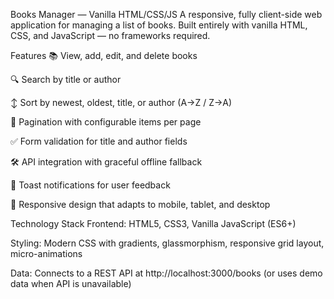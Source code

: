 Books Manager — Vanilla HTML/CSS/JS
A responsive, fully client-side web application for managing a list of books. Built entirely with vanilla HTML, CSS, and JavaScript — no frameworks required.

Features
📚 View, add, edit, and delete books

🔍 Search by title or author

↕ Sort by newest, oldest, title, or author (A→Z / Z→A)

📄 Pagination with configurable items per page

✅ Form validation for title and author fields

🛠 API integration with graceful offline fallback

🔔 Toast notifications for user feedback

📱 Responsive design that adapts to mobile, tablet, and desktop

Technology Stack
Frontend: HTML5, CSS3, Vanilla JavaScript (ES6+)

Styling: Modern CSS with gradients, glassmorphism, responsive grid layout, micro-animations

Data: Connects to a REST API at http://localhost:3000/books (or uses demo data when API is unavailable)
